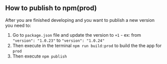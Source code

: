 ## How to publish to npm(prod)

After you are finished developing and you want to publish a new version you need to:

1. Go to `package.json` file and update the version to `+1` - ex: from `"version": "1.0.23"` to `"version": "1.0.24"`
2. Then execute in the terminal `npm run build:prod` to build the the app for `prod`
3. Then execute `npm publish`
